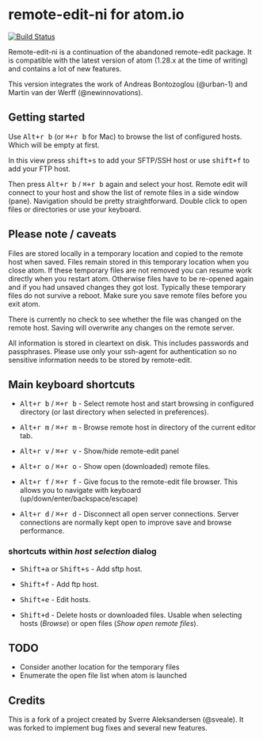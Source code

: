 # remote-edit-ni for atom.io

[![Build Status](https://travis-ci.org/newinnovations/remote-edit-ni.svg?branch=master)](https://travis-ci.org/newinnovations/remote-edit-ni)

Remote-edit-ni is a continuation of the abandoned remote-edit package. It is compatible with the latest version of atom (1.28.x at the time of writing) and contains a lot of new features.

This version integrates the work of Andreas Bontozoglou (@urban-1) and Martin van der Werff (@newinnovations).

## Getting started

Use <kbd>Alt+r b</kbd> (or <kbd>&#8984;+r b</kbd> for Mac) to browse the list of configured hosts. Which will be empty at first.

In this view press <kbd>shift+s</kbd> to add your SFTP/SSH host or use <kbd>shift+f</kbd> to add your FTP host.

Then press <kbd>Alt+r b</kbd> / <kbd>&#8984;+r b</kbd> again and select your host. Remote edit will connect to your host and show the list of remote files in a side window (pane). Navigation should be pretty straightforward. Double click to open files or directories or use your keyboard.

## Please note / caveats

Files are stored locally in a temporary location and copied to the remote host when saved. Files remain stored in this temporary location when you close atom. If these temporary files are not removed you can resume work directly when you restart atom. Otherwise files have to be re-opened again and if you had unsaved changes they got lost. Typically these temporary files do not survive a reboot. Make sure you save remote files before you exit atom.

There is currently no check to see whether the file was changed on the remote host. Saving will overwrite any changes on the remote server.

All information is stored in cleartext on disk. This includes passwords and passphrases. Please use only your ssh-agent for authentication so no sensitive information needs to be stored by remote-edit.


## Main keyboard shortcuts

- <kbd>Alt+r b</kbd> / <kbd>&#8984;+r b</kbd> -
Select remote host and start browsing in configured directory (or last directory when selected in preferences).

- <kbd>Alt+r m</kbd> / <kbd>&#8984;+r m</kbd> -
Browse remote host in directory of the current editor tab.

- <kbd>Alt+r v</kbd> / <kbd>&#8984;+r v</kbd> -
Show/hide remote-edit panel

- <kbd>Alt+r o</kbd> / <kbd>&#8984;+r o</kbd> -
Show open (downloaded) remote files.

- <kbd>Alt+r f</kbd> / <kbd>&#8984;+r f</kbd> -
Give focus to the remote-edit file browser. This allows you to navigate with
keyboard (up/down/enter/backspace/escape)

- <kbd>Alt+r d</kbd> / <kbd>&#8984;+r d</kbd> -
Disconnect all open server connections. Server connections are normally kept open to improve save and browse performance.


### shortcuts within _host selection_ dialog

- <kbd>Shift+a</kbd> or <kbd>Shift+s</kbd> -
Add sftp host.

- <kbd>Shift+f</kbd> -
Add ftp host.

- <kbd>Shift+e</kbd> -
Edit hosts.

- <kbd>Shift+d</kbd> -
Delete hosts or downloaded files. Usable when selecting hosts (_Browse_) or open files (_Show open remote files_).


## TODO

* Consider another location for the temporary files
* Enumerate the open file list when atom is launched

## Credits
This is a fork of a project created by Sverre Aleksandersen (@sveale). It was
forked to implement bug fixes and several new features.
